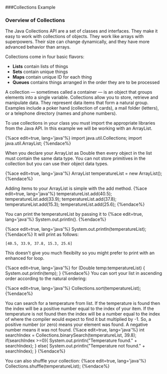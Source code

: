 ###Collections Example
### Overview of Collections
The Java Collections API are a set of classes and interfaces. They make it easy to work with collections of objects. They work like arrays with superpowers. Their size can change dynamically, and they have more advanced behavior than arrays.

Collections come in four basic flavors:
* **Lists** contain lists of things
* **Sets** contain unique things
* **Maps** contain unique ID for each thing
* **Queues** contains things arranged in the order they are to be processed

A collection — sometimes called a container — is an object that groups elements into a single variable. Collections allow you to store, retrieve and manipulate data. They represent data items that form a natural group. Examples include a poker hand (collection of cards), a mail folder (letters), or a telephone directory (names and phone numbers). 

To use collections in your class you must import the appropriate libraries from the Java API. In this example we will be working with an ArrayList.

{%ace edit=true, lang='java'%}
import java.util.Collections;
import java.util.ArrayList;
{%endace%}

When you declare your ArrayList as Double then every object in the list must contain the same data type. You can not store primitives in the collection but you can use their object data types.

{%ace edit=true, lang='java'%}
ArrayList<Double> temperatureList = new ArrayList<Double>();
{%endace%}


Adding items to your ArrayList is simple with the add method.
{%ace edit=true, lang='java'%}
temperatureList.add(40.5);
temperatureList.add(33.9);
temperatureList.add(37.8);
temperatureList.add(15.3);
temperatureList.add(25.6); 
{%endace%}


You can print the temperatureList by passing it to
{%ace edit=true, lang='java'%}
System.out.println().
{%endace%}

{%ace edit=true, lang='java'%}
System.out.println(temperatureList);
{%endace%}
It will print as follows:
```
[40.5, 33.9, 37.8, 15.3, 25.6]
```

This doesn't give you much flexibilty so you might prefer to print with an enhanced for loop. 

{%ace edit=true, lang='java'%}
for (Double temp:temperatureList)
 {
 System.out.println(temp);
 }
{%endace%}
You can sort your list in ascending order according to the natural ordering:

{%ace edit=true, lang='java'%}
Collections.sort(temperatureList);
{%endace%}

You can search for a temperature from list. If the temperature is found then the index will be a positive number equal to the index of your item. If the temperature is not found then the index will be a number equal to the index of where the compiler would expect to find it but multiplied by -1. So, a positive number (or zero) means your element was found. A negative number means it was not found.
{%ace edit=true, lang='java'%}
 int searchIndex = Collections.binarySearch(temperatureList, 39.8);
 if(searchIndex >=0){
     System.out.println("Temperature found." + searchIndex);
 }
 else{
     System.out.println("Temperature not found." + searchIndex);
 }
{%endace%}

You can also shuffle your collection:
{%ace edit=true, lang='java'%}
Collections.shuffle(temperatureList);
{%endace%}